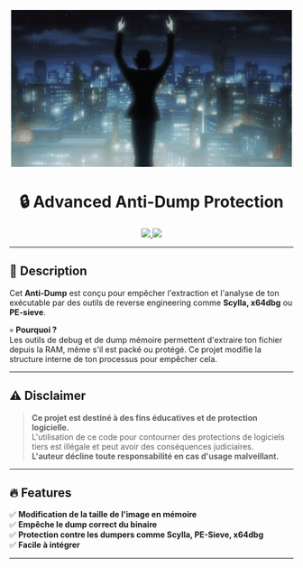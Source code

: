 <p align="center">
  <img src="https://raw.githubusercontent.com/Uwu-Kagami/Uwu-Kagami/refs/heads/main/gif/c88cc62241ed6cb2b0fb68a83e493cf9.gif">
</p>

<h1 align="center">🔒 Advanced Anti-Dump Protection</h1>

<p align="center">
  <a href="https://opensource.org/licenses/MIT">
    <img src="https://img.shields.io/badge/License-MIT-green">
  </a>
  <a href="#">
    <img src="https://img.shields.io/badge/C++-AntiDump-blue">
  </a>
</p>

---

## 📌 Description
Cet **Anti-Dump** est conçu pour empêcher l'extraction et l'analyse de ton exécutable par des outils de reverse engineering comme **Scylla, x64dbg** ou **PE-sieve**.  

💀 **Pourquoi ?**  
Les outils de debug et de dump mémoire permettent d'extraire ton fichier depuis la RAM, même s'il est packé ou protégé. Ce projet modifie la structure interne de ton processus pour empêcher cela.  

---

## ⚠️ Disclaimer
> **Ce projet est destiné à des fins éducatives et de protection logicielle.**  
> L'utilisation de ce code pour contourner des protections de logiciels tiers est illégale et peut avoir des conséquences judiciaires.  
> **L'auteur décline toute responsabilité en cas d'usage malveillant.**  

---

## 🔥 Features
✅ **Modification de la taille de l'image en mémoire**  
✅ **Empêche le dump correct du binaire**  
✅ **Protection contre les dumpers comme Scylla, PE-Sieve, x64dbg**  
✅ **Facile à intégrer**  

---
